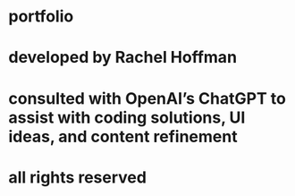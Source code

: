 # portfolio

# developed by Rachel Hoffman
# consulted with OpenAI’s ChatGPT to assist with coding solutions, UI ideas, and content refinement
# all rights reserved


